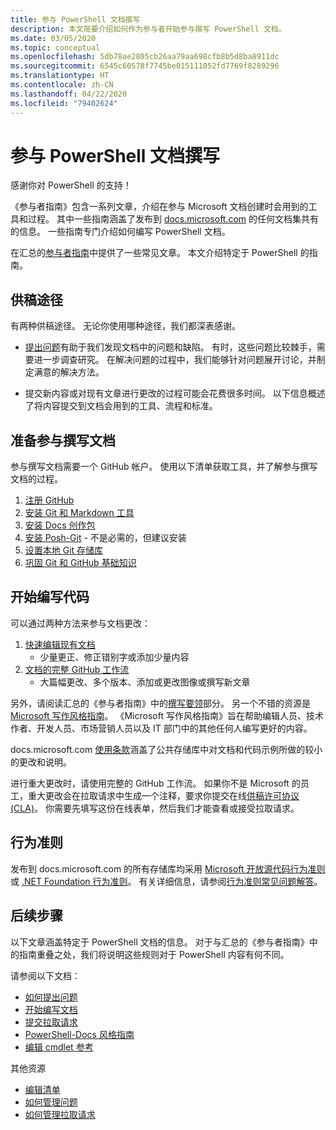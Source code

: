 ```yaml
---
title: 参与 PowerShell 文档撰写
description: 本文简要介绍如何作为参与者开始参与撰写 PowerShell 文档。
ms.date: 03/05/2020
ms.topic: conceptual
ms.openlocfilehash: 5db78ae2805cb26aa79aa698cfb8b5d8ba8911dc
ms.sourcegitcommit: 6545c60578f7745be015111052fd7769f8289296
ms.translationtype: HT
ms.contentlocale: zh-CN
ms.lasthandoff: 04/22/2020
ms.locfileid: "79402624"
---
```

# <a name="contributing-to-powershell-documentation"></a>参与 PowerShell 文档撰写

感谢你对 PowerShell 的支持！

《参与者指南》包含一系列文章，介绍在参与 Microsoft 文档创建时会用到的工具和过程。 其中一些指南涵盖了发布到 [docs.microsoft.com][docs] 的任何文档集共有的信息。 一些指南专门介绍如何编写 PowerShell 文档。

在汇总的[参与者指南][contribute]中提供了一些常见文章。 本文介绍特定于 PowerShell 的指南。

## <a name="ways-to-contribute"></a>供稿途径

有两种供稿途径。 无论你使用哪种途径，我们都深表感谢。

- [提出问题][file-an-issue]有助于我们发现文档中的问题和缺陷。 有时，这些问题比较棘手，需要进一步调查研究。 在解决问题的过程中，我们能够针对问题展开讨论，并制定满意的解决方法。

- 提交新内容或对现有文章进行更改的过程可能会花费很多时间。 以下信息概述了将内容提交到文档会用到的工具、流程和标准。

## <a name="prepare-to-make-a-contribution"></a>准备参与撰写文档

参与撰写文档需要一个 GitHub 帐户。 使用以下清单获取工具，并了解参与撰写文档的过程。

1. [注册 GitHub](/contribute/get-started-setup-github)
1. [安装 Git 和 Markdown 工具](/contribute/get-started-setup-tools)
1. [安装 Docs 创作包](/contribute/how-to-write-docs-auth-pack)
1. [安装 Posh-Git][posh-git] - 不是必需的，但建议安装
1. [设置本地 Git 存储库](/contribute/get-started-setup-local)
1. [巩固 Git 和 GitHub 基础知识](/contribute/git-github-fundamentals)

## <a name="get-started-writing-docs"></a>开始编写代码

可以通过两种方法来参与文档更改：

1. [快速编辑现有文档](/contribute/#quick-edits-to-existing-documents)
   - 少量更正、修正错别字或添加少量内容
1. [文档的完整 GitHub 工作流](/contribute/how-to-write-workflows-major)
   - 大篇幅更改、多个版本、添加或更改图像或撰写新文章

另外，请阅读汇总的《参与者指南》中的[撰写要领](/contribute/style-quick-start)部分。 另一个不错的资源是 [Microsoft 写作风格指南][style-guide]。 《Microsoft 写作风格指南》旨在帮助编辑人员、技术作者、开发人员、市场营销人员以及 IT 部门中的其他任何人编写更好的内容。

docs.microsoft.com [使用条款][terms-of-use]涵盖了公共存储库中对文档和代码示例所做的较小的更改和说明。

进行重大更改时，请使用完整的 GitHub 工作流。 如果你不是 Microsoft 的员工，重大更改会在拉取请求中生成一个注释，要求你提交在线[供稿许可协议 (CLA)][cla]。 你需要先填写这份在线表单，然后我们才能查看或接受拉取请求。

## <a name="code-of-conduct"></a>行为准则

发布到 docs.microsoft.com 的所有存储库均采用 [Microsoft 开放源代码行为准则](https://opensource.microsoft.com/codeofconduct/)或 [.NET Foundation 行为准则](https://dotnetfoundation.org/code-of-conduct)。 有关详细信息，请参阅[行为准则常见问题解答](https://opensource.microsoft.com/codeofconduct/faq/)。

## <a name="next-steps"></a>后续步骤

以下文章涵盖特定于 PowerShell 文档的信息。 对于与汇总的《参与者指南》中的指南重叠之处，我们将说明这些规则对于 PowerShell 内容有何不同。

请参阅以下文档：

- [如何提出问题](file-an-issue.md)
- [开始编写文档](get-started-writing.md)
- [提交拉取请求](pull-requests.md)
- [PowerShell-Docs 风格指南](powershell-style-guide.md)
- [编辑 cmdlet 参考](editing-cmdlet-ref.md)

其他资源

- [编辑清单](editorial-checklist.md)
- [如何管理问题](managing-issues.md)
- [如何管理拉取请求](managing-pull-requests.md)

<!--link refs-->
[cla]: https://cla.microsoft.com/
[contribute]: /contribute/
[docs]: https://docs.microsoft.com/
[file-an-issue]: file-an-issue.md
[posh-git]: https://www.powershellgallery.com/packages/posh-git
[psdocs]: https://docs.microsoft.com/powershell
[style-guide]: https://docs.microsoft.com/style-guide/welcome/
[terms-of-use]: https://docs.microsoft.com/legal/termsofuse